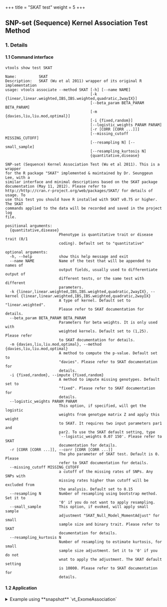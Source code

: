 
+++
title = "SKAT test"
weight = 5
+++


## SNP-set (Sequence) Kernel Association Test Method 


### 1. Details

#### 1.1 Command interface

    vtools show test SKAT
    
    Name:          SKAT
    Description:   SKAT (Wu et al 2011) wrapper of its original R implementation
    usage: vtools associate --method SKAT [-h] [--name NAME]
                                          [-k {linear,linear.weighted,IBS,IBS.weighted,quadratic,2wayIX}]
                                          [--beta_param BETA_PARAM BETA_PARAM]
                                          [-m {davies,liu,liu.mod,optimal}]
                                          [-i {fixed,random}]
                                          [--logistic_weights PARAM PARAM]
                                          [-r [CORR [CORR ...]]]
                                          [--missing_cutoff MISSING_CUTOFF]
                                          [--resampling N] [--small_sample]
                                          [--resampling_kurtosis N]
                                          {quantitative,disease}
    
    SNP-set (Sequence) Kernel Association Test (Wu et al 2011). This is a wrapper
    for the R package "SKAT" implemented & maintained by Dr. Seunggeun Lee, with a
    similar interface and minimal descriptions based on the SKAT package
    documentation (May 11, 2012). Please refer to
    http://http://cran.r-project.org/web/packages/SKAT/ for details of usage. To
    use this test you should have R installed with SKAT v0.75 or higher. The SKAT
    commands applied to the data will be recorded and saved in the project log
    file.
    
    positional arguments:
      {quantitative,disease}
                            Phenotype is quantitative trait or disease trait (0/1
                            coding). Default set to "quantitative"
    
    optional arguments:
      -h, --help            show this help message and exit
      --name NAME           Name of the test that will be appended to names of
                            output fields, usually used to differentiate output of
                            different tests, or the same test with different
                            parameters.
      -k {linear,linear.weighted,IBS,IBS.weighted,quadratic,2wayIX}, --kernel {linear,linear.weighted,IBS,IBS.weighted,quadratic,2wayIX}
                            A type of kernel. Default set to "linear.weighted".
                            Please refer to SKAT documentation for details.
      --beta_param BETA_PARAM BETA_PARAM
                            Parameters for beta weights. It is only used with
                            weighted kernels. Default set to (1,25). Please refer
                            to SKAT documentation for details.
      -m {davies,liu,liu.mod,optimal}, --method {davies,liu,liu.mod,optimal}
                            A method to compute the p-value. Default set to
                            "davies". Please refer to SKAT documentation for
                            details.
      -i {fixed,random}, --impute {fixed,random}
                            A method to impute missing genotypes. Default set to
                            "fixed". Please refer to SKAT documentation for
                            details.
      --logistic_weights PARAM PARAM
                            This option, if specified, will get the logistic
                            weights from genotype matrix Z and apply this weight
                            to SKAT. It requires two input parameters par1 and
                            par2. To use the SKAT default setting, type
                            `--logistic_weights 0.07 150'. Please refer to SKAT
                            documentation for details.
      -r [CORR [CORR ...]], --corr [CORR [CORR ...]]
                            The pho parameter of SKAT test. Default is 0. Please
                            refer to SKAT documentation for details.
      --missing_cutoff MISSING_CUTOFF
                            a cutoff of the missing rates of SNPs. Any SNPs with
                            missing rates higher than cutoff will be excluded from
                            the analysis. Default set to 0.15
      --resampling N        Number of resampling using bootstrap method. Set it to
                            '0' if you do not want to apply resampling.
      --small_sample        This option, if evoked, will apply small sample
                            adjustment "SKAT_Null_Model_MomentAdjust" for small
                            sample size and binary trait. Please refer to SKAT
                            documentation for details.
      --resampling_kurtosis N
                            Number of resampling to estimate kurtosis, for small
                            sample size adjustment. Set it to '0' if you do not
                            wnat to apply the adjustment. The SKAT default setting
                            is 10000. Please refer to SKAT documentation for
                            details.
    



#### 1.2 Application

<details><summary> Example using **snapshot** `vt_ExomeAssociation`</summary> 


    vtools associate rare status -m "SKAT --name skat quantitative" --group_by refGene.name2 --\
    to_db skat -j8 > skat.txt
    
    INFO: 3180 samples are found
    INFO: 2632 groups are found
    INFO: Starting 8 processes to load genotypes
    Loading genotypes: 100% [=========================================================================================================================================] 3,180 32.8/s in 00:01:36
    Testing for association: 100% [================================================================================================================================] 2,632/147 8.9/s in 00:04:56
    INFO: Association tests on 2632 groups have completed. 147 failed.
    INFO: Using annotation DB skat in project test.
    INFO: Annotation database used to record results of association tests. Created on Wed, 30 Jan 2013 21:34:23
    

    vtools show fields | grep skat
    
    skat.refGene_name2           refGene_name2
    skat.sample_size_skat        Sample size
    skat.Q_stats_skat            Test statistic for SKAT, "Q"
    skat.pvalue_skat             p-value


    head skat.txt
    
    refGene_name2	sample_size_skat	Q_stats_skat	pvalue_skat
    AADACL4	3180	33707.7	0.379148
    ABCD3	3180	1178.25	0.961708
    AAMP	3180	5905.71	0.612598
    ABCB10	3180	55121.9	0.109206
    ABCB6	3180	16500.2	0.812062
    ABCG5	3180	9829.17	0.76832
    ABI2	3180	42491.9	0.0100467
    ABHD1	3180	1315.49	0.880286
    ABL2	3180	794.385	0.963097
    

</details>